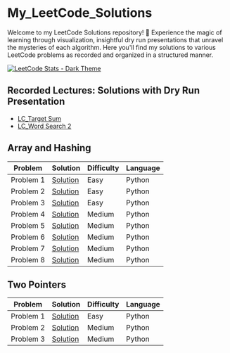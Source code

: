 # My_LeetCode_Solutions

Welcome to my LeetCode Solutions repository! 🚀 Experience the magic of learning through visualization, insightful dry run presentations that unravel the mysteries of each algorithm. Here you'll find my solutions to various LeetCode problems as recorded and organized in a structured manner.

[![LeetCode Stats - Dark Theme](https://leetcard.jacoblin.cool/alyza23?theme=unicorn)](https://leetcode.com/u/alyza23/)


## Recorded Lectures: Solutions with Dry Run Presentation  

- [LC_Target Sum](https://youtu.be/GMF2KhwG_w0?si=0SfY055FyNZvkNv8)
- [LC_Word Search 2](https://youtu.be/x7A0Mu-4ZOg?si=G3iTDcJG38-wq6MI)
 

## Array and Hashing

| Problem | Solution | Difficulty | Language |
|---------|----------|------------|----------|
| Problem 1 | [Solution](https://github.com/aleeza23/Python_Code/tree/master/0217-contains-duplicate) | Easy | Python |
| Problem 2 | [Solution](https://github.com/aleeza23/Python_Code/tree/master/0242-valid-anagram) | Easy | Python |
| Problem 3 | [Solution](https://github.com/aleeza23/Python_Code/tree/master/0001-two-sum) | Easy | Python |
| Problem 4 | [Solution](https://github.com/aleeza23/Python_Code/tree/master/0049-group-anagrams) | Medium | Python |
| Problem 5 | [Solution](https://github.com/aleeza23/Python_Code/tree/master/0347-top-k-frequent-elements) | Medium | Python |
| Problem 6 | [Solution](https://github.com/aleeza23/Python_Code/tree/master/0238-product-of-array-except-self) | Medium | Python |
| Problem 7 | [Solution](https://github.com/aleeza23/Python_Code/tree/master/0036-valid-sudoku) | Medium | Python |
| Problem 8 | [Solution](https://github.com/aleeza23/Python_Code/tree/master/0128-longest-consecutive-sequence) | Medium | Python |

## Two Pointers 

| Problem | Solution | Difficulty | Language |
|---------|----------|------------|----------|
| Problem 1 | [Solution](https://github.com/aleeza23/Python_Code/tree/master/0125-valid-palindrome) | Easy | Python |
| Problem 2 | [Solution](https://github.com/aleeza23/Python_Code/tree/master/0167-two-sum-ii-input-array-is-sorted) | Medium | Python |
| Problem 3 | [Solution](https://github.com/aleeza23/Python_Code/tree/master/0015-3sum) | Medium | Python |

















